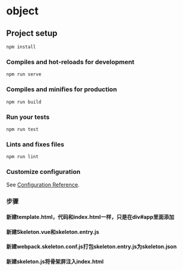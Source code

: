 # object

## Project setup
```
npm install
```

### Compiles and hot-reloads for development
```
npm run serve
```

### Compiles and minifies for production
```
npm run build
```

### Run your tests
```
npm run test
```

### Lints and fixes files
```
npm run lint
```

### Customize configuration
See [Configuration Reference](https://cli.vuejs.org/config/).

### 步骤
#### 新建template.html，代码和index.html一样，只是在div#app里面添加<!--vue-ssr-outlet-->
#### 新建Skeleton.vue和skeleton.entry.js
#### 新建webpack.skeleton.conf.js打包skeleton.entry.js为skeleton.json
#### 新建skeleton.js将骨架屏注入index.html
